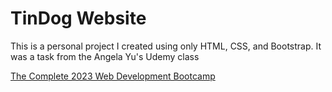 # TinDog Website

This is a personal project I created using only HTML, CSS, and Bootstrap. It was a task from the Angela Yu's Udemy class 

[The Complete 2023 Web Development Bootcamp](https://www.udemy.com/course/the-complete-web-development-bootcamp/ "The Complete Web Development Bootcamp")
